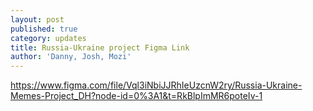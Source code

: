 ```yaml
---
layout: post
published: true
category: updates
title: Russia-Ukraine project Figma Link
author: 'Danny, Josh, Mozi'
---
```

https://www.figma.com/file/Vql3iNbiJJRhIeUzcnW2ry/Russia-Ukraine-Memes-Project_DH?node-id=0%3A1&t=RkBlpImMR6poteIv-1